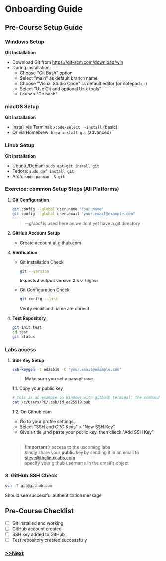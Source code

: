 # Onboarding Guide

## Pre-Course Setup Guide

### Windows Setup
**Git Installation**
   - Download Git from https://git-scm.com/download/win
   - During installation:
     - Choose "Git Bash" option
     - Select "main" as default branch name
     - Choose "Visual Studio Code" as default editor (or notepad++)
     - Select "Use Git and optional Unix tools"
     - Launch "Git bash"
   
### macOS Setup
**Git Installation**
   - Install via Terminal: `xcode-select --install` (basic)
   - Or via Homebrew: `brew install git` (advanced)
   
### Linux Setup
**Git Installation**
   - Ubuntu/Debian: `sudo apt-get install git`
   - Fedora: `sudo dnf install git`
   - Arch: `sudo pacman -S git`

   
### Exercice: common Setup Steps (All Platforms)

1. **Git Configuration**
   ```bash
   git config --global user.name "Your Name"
   git config --global user.email "your.email@example.com"
   ```
   > *--global* is used here as we dont yet have a git directory
     
2. **GitHub Account Setup**
   - Create account at github.com
  
3. **Verification**  
   - Git Installation Check
     ```bash
     git --version
     ```
     Expected output: version 2.x or higher

   - Git Configuration Check
     ```bash
     git config --list
     ```
     Verify email and name are correct

4. **Test Repository**
   ```bash
   git init test
   cd test
   git status
   ```

### Labs access    
1. **SSH Key Setup**
   ```bash
   ssh-keygen -t ed25519 -C "your.email@example.com"
   ```
   > **Make sure you set a passphrase**
   
   1.1. Copy your public key
   ```bash
   # this is an example on Windows with gitbash terminal: the command and the path might be different
   cat /c/Users/PC/.ssh/id_ed25519.pub
   ```

   1.2. On Github.com
   - Go to your profile settings
   - Select "SSH and GPG Keys" > "New SSH Key"
   - Give a title ,and paste your public key, then clieck "Add SSH Key" <br />
   <br />     

   >**!important!:** access to the upcoming labs  
   >kindly share your **public** key by sending it in an email to steve@thelinuxlabs.com  
   >specify your github username in the email's object
     
   

### 3. GitHub SSH Check
```bash
ssh -T git@github.com
```
Should see successful authentication message


## Pre-Course Checklist
- [ ] Git installed and working
- [ ] GitHub account created
- [ ] SSH key added to GitHub
- [ ] Test repository created successfully

### [>>Next](1-introduction.md)
